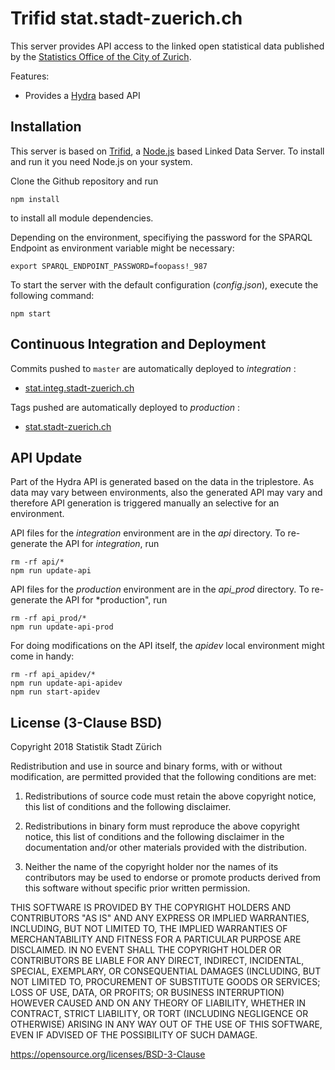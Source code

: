 # Trifid stat.stadt-zuerich.ch

This server provides API access to the linked open statistical data published by the [Statistics Office of the City of Zurich](https://www.stadt-zuerich.ch/statistik).

Features:
* Provides a [Hydra](http://www.hydra-cg.com/) based API

## Installation

This server is based on [Trifid](https://github.com/zazuko/trifid), a [Node.js](http://nodejs.org/) based Linked Data Server.
To install and run it you need Node.js on your system.

Clone the Github repository and run 

    npm install

to install all module dependencies.

Depending on the environment, specifiying the password for the SPARQL Endpoint as environment variable might be necessary:

    export SPARQL_ENDPOINT_PASSWORD=foopass!_987

To start the server with the default configuration (_config.json_), execute the following command:

    npm start


## Continuous Integration and Deployment

Commits pushed to `master` are automatically deployed to _integration_ :

- [stat.integ.stadt-zuerich.ch](https://stat.integ.stadt-zuerich.ch/)

Tags pushed are automatically deployed to _production_ :

- [stat.stadt-zuerich.ch](https://stat.stadt-zuerich.ch)


## API Update

Part of the Hydra API is generated based on the data in the triplestore. As data may vary between environments, also
the generated API may vary and therefore API generation is triggered manually an selective for an environment. 

API files for the *integration* environment are in the *api* directory. To re-generate the API for *integration*, run 

    rm -rf api/*
    npm run update-api

API files for the *production* environment are in the *api_prod* directory. To re-generate the API for *production", run

    rm -rf api_prod/*
    npm run update-api-prod

For doing modifications on the API itself, the *apidev* local environment might come in handy:

    rm -rf api_apidev/*
    npm run update-api-apidev
    npm run start-apidev


## License (3-Clause BSD)

Copyright 2018 Statistik Stadt Zürich

Redistribution and use in source and binary forms, with or without modification, are permitted provided that the following conditions are met:

1. Redistributions of source code must retain the above copyright notice, this list of conditions and the following disclaimer.

2. Redistributions in binary form must reproduce the above copyright notice, this list of conditions and the following disclaimer in the documentation and/or other materials provided with the distribution.

3. Neither the name of the copyright holder nor the names of its contributors may be used to endorse or promote products derived from this software without specific prior written permission.

THIS SOFTWARE IS PROVIDED BY THE COPYRIGHT HOLDERS AND CONTRIBUTORS "AS IS" AND ANY EXPRESS OR IMPLIED WARRANTIES, INCLUDING, BUT NOT LIMITED TO, THE IMPLIED WARRANTIES OF MERCHANTABILITY AND FITNESS FOR A PARTICULAR PURPOSE ARE DISCLAIMED. IN NO EVENT SHALL THE COPYRIGHT HOLDER OR CONTRIBUTORS BE LIABLE FOR ANY DIRECT, INDIRECT, INCIDENTAL, SPECIAL, EXEMPLARY, OR CONSEQUENTIAL DAMAGES (INCLUDING, BUT NOT LIMITED TO, PROCUREMENT OF SUBSTITUTE GOODS OR SERVICES; LOSS OF USE, DATA, OR PROFITS; OR BUSINESS INTERRUPTION) HOWEVER CAUSED AND ON ANY THEORY OF LIABILITY, WHETHER IN CONTRACT, STRICT LIABILITY, OR TORT (INCLUDING NEGLIGENCE OR OTHERWISE) ARISING IN ANY WAY OUT OF THE USE OF THIS SOFTWARE, EVEN IF ADVISED OF THE POSSIBILITY OF SUCH DAMAGE.

https://opensource.org/licenses/BSD-3-Clause 

